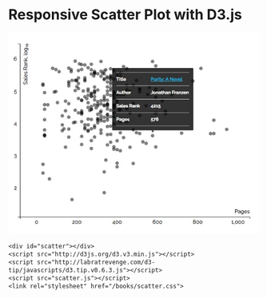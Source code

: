 # Responsive Scatter Plot with D3.js

![Example plot](preview.jpg)

    <div id="scatter"></div>
    <script src="http://d3js.org/d3.v3.min.js"></script>
    <script src="http://labratrevenge.com/d3-tip/javascripts/d3.tip.v0.6.3.js"></script>
    <script src="scatter.js"></script>
    <link rel="stylesheet" href="/books/scatter.css">
